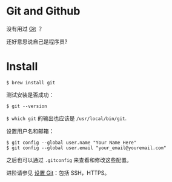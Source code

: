 # Git and Github

没有用过 [Git](http://git-scm.com/) ？

还好意思说自己是程序员? 

# Install

    $ brew install git

测试安装是否成功：

    $ git --version

 `$ which git` 的输出也应该是 `/usr/local/bin/git`.

设置用户名和邮箱：

    $ git config --global user.name "Your Name Here"
    $ git config --global user.email "your_email@youremail.com"

之后也可以通过 `.gitconfig` 来查看和修改这些配置。

进阶请参见 [设置 Git](https://help.github.com/articles/set-up-git/)：包括 SSH，HTTPS。



